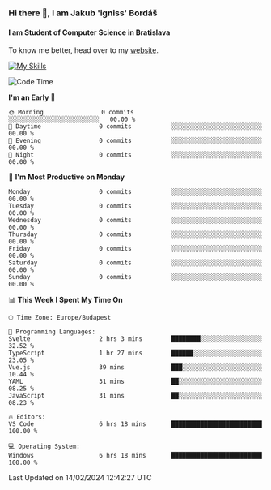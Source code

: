 ### Hi there 👋, I am Jakub 'igniss' Bordáš

#### I am Student of Computer Science in Bratislava
To know me better, head over to my [website](https://bordas.sk).

[![My Skills](https://skillicons.dev/icons?i=js,html,css,figma,svelte,java,kotlin,python,postgresql,typescript,nest,nodejs)](https://bordas.sk)


<!--START_SECTION:waka-->
![Code Time](http://img.shields.io/badge/Code%20Time-1%2C405%20hrs%2036%20mins-blue)

**I'm an Early 🐤** 

```text
🌞 Morning                0 commits           ░░░░░░░░░░░░░░░░░░░░░░░░░   00.00 % 
🌆 Daytime                0 commits           ░░░░░░░░░░░░░░░░░░░░░░░░░   00.00 % 
🌃 Evening                0 commits           ░░░░░░░░░░░░░░░░░░░░░░░░░   00.00 % 
🌙 Night                  0 commits           ░░░░░░░░░░░░░░░░░░░░░░░░░   00.00 % 
```
📅 **I'm Most Productive on Monday** 

```text
Monday                   0 commits           ░░░░░░░░░░░░░░░░░░░░░░░░░   00.00 % 
Tuesday                  0 commits           ░░░░░░░░░░░░░░░░░░░░░░░░░   00.00 % 
Wednesday                0 commits           ░░░░░░░░░░░░░░░░░░░░░░░░░   00.00 % 
Thursday                 0 commits           ░░░░░░░░░░░░░░░░░░░░░░░░░   00.00 % 
Friday                   0 commits           ░░░░░░░░░░░░░░░░░░░░░░░░░   00.00 % 
Saturday                 0 commits           ░░░░░░░░░░░░░░░░░░░░░░░░░   00.00 % 
Sunday                   0 commits           ░░░░░░░░░░░░░░░░░░░░░░░░░   00.00 % 
```


📊 **This Week I Spent My Time On** 

```text
🕑︎ Time Zone: Europe/Budapest

💬 Programming Languages: 
Svelte                   2 hrs 3 mins        ████████░░░░░░░░░░░░░░░░░   32.52 % 
TypeScript               1 hr 27 mins        ██████░░░░░░░░░░░░░░░░░░░   23.05 % 
Vue.js                   39 mins             ███░░░░░░░░░░░░░░░░░░░░░░   10.44 % 
YAML                     31 mins             ██░░░░░░░░░░░░░░░░░░░░░░░   08.25 % 
JavaScript               31 mins             ██░░░░░░░░░░░░░░░░░░░░░░░   08.23 % 

🔥 Editors: 
VS Code                  6 hrs 18 mins       █████████████████████████   100.00 % 

💻 Operating System: 
Windows                  6 hrs 18 mins       █████████████████████████   100.00 % 
```


 Last Updated on 14/02/2024 12:42:27 UTC
<!--END_SECTION:waka-->
